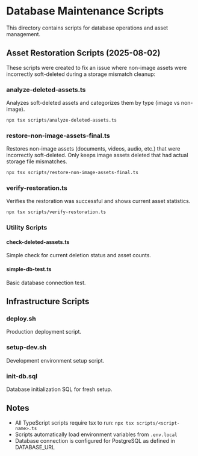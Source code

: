 # Database Maintenance Scripts

This directory contains scripts for database operations and asset management.

## Asset Restoration Scripts (2025-08-02)

These scripts were created to fix an issue where non-image assets were incorrectly soft-deleted during a storage mismatch cleanup:

### analyze-deleted-assets.ts
Analyzes soft-deleted assets and categorizes them by type (image vs non-image).
```bash
npx tsx scripts/analyze-deleted-assets.ts
```

### restore-non-image-assets-final.ts
Restores non-image assets (documents, videos, audio, etc.) that were incorrectly soft-deleted.
Only keeps image assets deleted that had actual storage file mismatches.
```bash
npx tsx scripts/restore-non-image-assets-final.ts
```

### verify-restoration.ts
Verifies the restoration was successful and shows current asset statistics.
```bash
npx tsx scripts/verify-restoration.ts
```

### Utility Scripts

#### check-deleted-assets.ts
Simple check for current deletion status and asset counts.

#### simple-db-test.ts
Basic database connection test.

## Infrastructure Scripts

### deploy.sh
Production deployment script.

### setup-dev.sh
Development environment setup script.

### init-db.sql
Database initialization SQL for fresh setup.

## Notes

- All TypeScript scripts require tsx to run: `npx tsx scripts/<script-name>.ts`
- Scripts automatically load environment variables from `.env.local`
- Database connection is configured for PostgreSQL as defined in DATABASE_URL